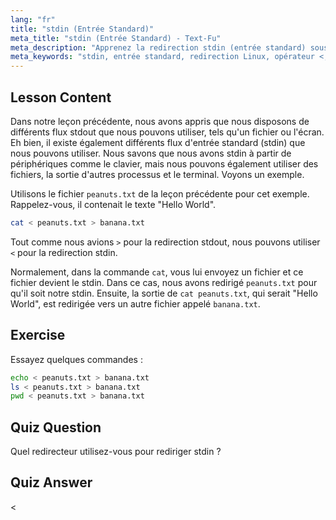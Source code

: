 ```yaml
---
lang: "fr"
title: "stdin (Entrée Standard)"
meta_title: "stdin (Entrée Standard) - Text-Fu"
meta_description: "Apprenez la redirection stdin (entrée standard) sous Linux. Comprenez comment utiliser l'opérateur '<' avec les fichiers et les commandes. Explorez des exemples pratiques et améliorez vos compétences en ligne de commande Linux."
meta_keywords: "stdin, entrée standard, redirection Linux, opérateur <, tutoriel Linux, ligne de commande, débutant, guide"
---
```


## Lesson Content

Dans notre leçon précédente, nous avons appris que nous disposons de différents flux stdout que nous pouvons utiliser, tels qu'un fichier ou l'écran. Eh bien, il existe également différents flux d'entrée standard (stdin) que nous pouvons utiliser. Nous savons que nous avons stdin à partir de périphériques comme le clavier, mais nous pouvons également utiliser des fichiers, la sortie d'autres processus et le terminal. Voyons un exemple.

Utilisons le fichier `peanuts.txt` de la leçon précédente pour cet exemple. Rappelez-vous, il contenait le texte "Hello World".

```bash
cat < peanuts.txt > banana.txt
```

Tout comme nous avions `>` pour la redirection stdout, nous pouvons utiliser `<` pour la redirection stdin.

Normalement, dans la commande `cat`, vous lui envoyez un fichier et ce fichier devient le stdin. Dans ce cas, nous avons redirigé `peanuts.txt` pour qu'il soit notre stdin. Ensuite, la sortie de `cat peanuts.txt`, qui serait "Hello World", est redirigée vers un autre fichier appelé `banana.txt`.

## Exercise

Essayez quelques commandes :

```bash
echo < peanuts.txt > banana.txt
ls < peanuts.txt > banana.txt
pwd < peanuts.txt > banana.txt
```

## Quiz Question

Quel redirecteur utilisez-vous pour rediriger stdin ?

## Quiz Answer

<
